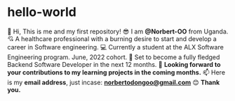 # hello-world
👋 Hi, This is me and my first repository!
😎 I am **@Norbert-OO** from Uganda.
💘 A healthcare professional with a burning desire to start and develop a career in Software engineering.
💻 Currently a student at the ALX Software Engineering program. June, 2022 cohort.
💪 Set to become a fully fledged Backend Software Developer in the next 12 months.
💞 **Looking forward to your contributions to my learning projects in the coming months.**
📫 Here is my **email address**, just incase: **norbertodongoo@gmail.com**
😊 **Thank you.**
